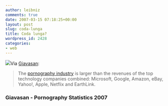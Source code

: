 ```yaml
---
author: leibniz
comments: true
date: 2007-03-15 07:18:25+00:00
layout: post
slug: coda-lunga
title: Coda lunga?
wordpress_id: 2428
categories:
- web
---
```


[![](http://www.dpmhi.com/elements/stored/product_group_imgs/1421.jpg)](http://www.dpmhi.com/productdisplay.php?item=1042)Via [Giavasan](http://giavasan.diludovico.it/archivio/2007/03/15/pornography-statistics-2007/):


> The [pornography industry](http://internet-filter-review.toptenreviews.com/internet-pornography-statistics.html) is larger than the revenues of the top technology companies combined: Microsoft, Google, Amazon, eBay, Yahoo!, Apple, Netflix and EarthLink.




### Giavasan - Pornography Statistics 2007
